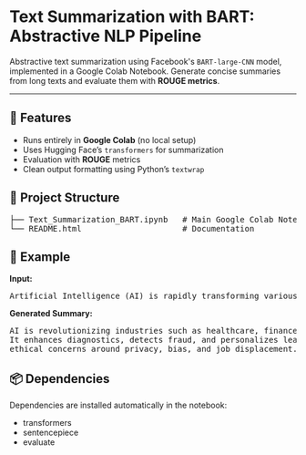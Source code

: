 <h1>Text Summarization with BART: Abstractive NLP Pipeline</h1>

<p>
  Abstractive text summarization using Facebook's <code>BART-large-CNN</code> model, 
  implemented in a Google Colab Notebook. Generate concise summaries from long texts 
  and evaluate them with <b>ROUGE metrics</b>.
</p>

<hr>

<h2>🚀 Features</h2>
<ul>
  <li>Runs entirely in <b>Google Colab</b> (no local setup)</li>
  <li>Uses Hugging Face’s <code>transformers</code> for summarization</li>
  <li>Evaluation with <b>ROUGE</b> metrics</li>
  <li>Clean output formatting using Python’s <code>textwrap</code></li>
</ul>

<h2>📂 Project Structure</h2>
<pre>
├── Text_Summarization_BART.ipynb   # Main Google Colab Notebook
└── README.html                     # Documentation
</pre>

<h2>📝 Example</h2>
<p><b>Input:</b></p>
<pre>
Artificial Intelligence (AI) is rapidly transforming various industries...
</pre>

<p><b>Generated Summary:</b></p>
<pre>
AI is revolutionizing industries such as healthcare, finance, and education. 
It enhances diagnostics, detects fraud, and personalizes learning, while raising 
ethical concerns around privacy, bias, and job displacement.
</pre>



<h2>📦 Dependencies</h2>
<p>Dependencies are installed automatically in the notebook:</p>
<ul>
  <li>transformers</li>
  <li>sentencepiece</li>
  <li>evaluate</li>
</ul>
